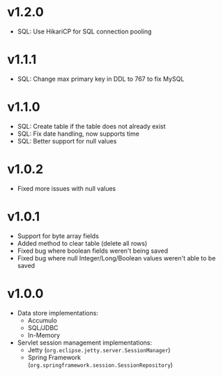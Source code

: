 # v1.2.0

* SQL: Use HikariCP for SQL connection pooling

# v1.1.1

* SQL: Change max primary key in DDL to 767 to fix MySQL

# v1.1.0

* SQL: Create table if the table does not already exist
* SQL: Fix date handling, now supports time
* SQL: Better support for null values

# v1.0.2

* Fixed more issues with null values

# v1.0.1

* Support for byte array fields
* Added method to clear table (delete all rows)
* Fixed bug where boolean fields weren't being saved
* Fixed bug where null Integer/Long/Boolean values weren't able to be saved

# v1.0.0

* Data store implementations:
  * Accumulo
  * SQL/JDBC
  * In-Memory
* Servlet session management implementations:
  * Jetty (`org.eclipse.jetty.server.SessionManager`)
  * Spring Framework (`org.springframework.session.SessionRepository`)
